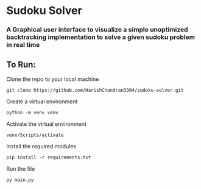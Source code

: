 # Sudoku Solver

### A Graphical user interface to visualize a simple unoptimized backtracking implementation to solve a given sudoku problem in real time

## To Run:

Clone the repo to your local machine
```
git clone https://github.com/HarishChandran3304/sudoku-solver.git 
```

Create a virtual environment
```
python -m venv venv
```

Activate the virtual environment
```
venv/Scripts/activate
```

Install the required modules
```
pip install -r requirements.txt
```

Run the file
```
py main.py
```